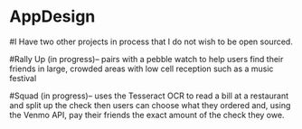 # AppDesign

#I Have two other projects in process that I do not wish to be open sourced.

#Rally Up (in progress)– pairs with a pebble watch to help users find their friends in large, crowded areas with low cell reception such as a music festival

#Squad (in progress)– uses the Tesseract OCR to read a bill at a restaurant and split up the check then users can choose what they ordered and, using the Venmo API, pay their friends the exact amount of the check they owe.
